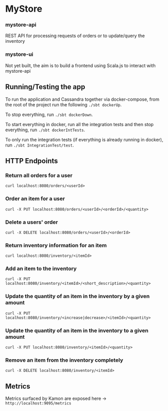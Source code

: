 # MyStore

### mystore-api

REST API for processing requests of orders or to update/query the inventory

### mystore-ui

Not yet built, the aim is to build a frontend using Scala.js to interact with mystore-api

## Running/Testing the app

To run the application and Cassandra together via docker-compose, from the root of the project run the
following `./sbt dockerUp`.

To stop everything, run `./sbt dockerDown`.

To start everything in docker, run all the integration tests and then stop everything, run `./sbt dockerIntTests`.

To only run the integration tests (if everything is already running in docker), run `./sbt IntegrationTest/test`.

## HTTP Endpoints

### Return all orders for a user

`curl localhost:8080/orders/<userId>`

### Order an item for a user

`curl -X PUT localhost:8080/orders/<userId>/<orderId>/<quantity>`

### Delete a users' order

`curl -X DELETE localhost:8080/orders/<userId>/<orderId>`

### Return inventory information for an item

`curl localhost:8080/inventory/<itemId>`

### Add an item to the inventory

`curl -X PUT localhost:8080/inventory/<itemId>/<short_description>/<quantity>`

### Update the quantity of an item in the inventory by a given amount

`curl -X PUT localhost:8080/inventory/<increase|decrease>/<itemId>/<quantity>`

### Update the quantity of an item in the inventory to a given amount

`curl -X PUT localhost:8080/inventory/<itemId>/<quantity>`

### Remove an item from the inventory completely

`curl -X DELETE localhost:8080/inventory/<itemId>`

## Metrics

Metrics surfaced by Kamon are exposed here -> `http://localhost:9095/metrics`
